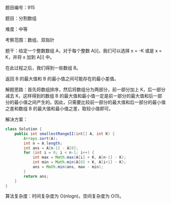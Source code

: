 题目编号：915

题目：分割数组

难度：中等

考察范围：数组、双指针

题干：给定一个整数数组 A，对于每个整数 A[i]，我们可以选择 x = -K 或是 x = K，并将 x 加到 A[i] 中。

在此过程之后，我们得到一些数组 B。

返回 B 的最大值和 B 的最小值之间可能存在的最小差值。

解题思路：首先将数组排序，然后将数组分为两部分，前一部分加上 K，后一部分减去 K，这样得到的数组 B 的最大值和最小值一定是前一部分的最大值和后一部分的最小值之间产生的。因此，只需要比较前一部分的最大值和后一部分的最小值之差和数组 B 的最大值和最小值之差，取较小值即可。

解决方案：

```java
class Solution {
    public int smallestRangeII(int[] A, int K) {
        Arrays.sort(A);
        int n = A.length;
        int ans = A[n-1] - A[0];
        for (int i = 0; i < n-1; i++) {
            int max = Math.max(A[i] + K, A[n-1] - K);
            int min = Math.min(A[0] + K, A[i+1] - K);
            ans = Math.min(ans, max - min);
        }
        return ans;
    }
}
```

算法复杂度：时间复杂度为 O(nlogn)，空间复杂度为 O(1)。